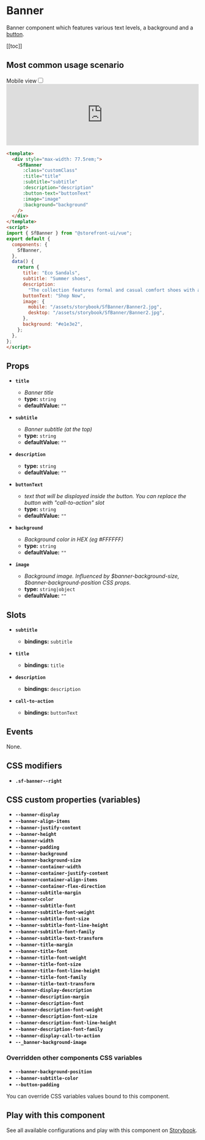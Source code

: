 # Banner

Banner component which features various text levels, a background and a [button](button.html).

[[toc]]

## Most common usage scenario

<div class="vuepress-mobile">
    <label for="vuepress-mobile" class="vuepress-mobile-label">Mobile view</label><input id="vuepress-mobile" type="checkbox" class="vuepress-mobile-checkbox">
    <iframe class="storybook-iframe" src="https://storybook.storefrontui.io/iframe.html?id=molecules-banner--common" style="width: 100%; border: 0; border-bottom: 1px solid #eee;height: 10rem"></iframe>
  </div>

```html
<template>
  <div style="max-width: 77.5rem;">
    <SfBanner
      :class="customClass"
      :title="title"
      :subtitle="subtitle"
      :description="description"
      :button-text="buttonText"
      :image="image"
      :background="background"
    />
  </div>
</template>
<script>
import { SfBanner } from "@storefront-ui/vue";
export default {
  components: {
    SfBanner,
  },
  data() {
    return {
      title: "Eco Sandals",
      subtitle: "Summer shoes",
      description:
        "The collection features formal and casual comfort shoes with a Danish design focus. Made from premium leathers and comfort.",
      buttonText: "Shop Now",
      image: {
        mobile: "/assets/storybook/SfBanner/Banner2.jpg",
        desktop: "/assets/storybook/SfBanner/Banner2.jpg",
      },
      background: "#e1e3e2",
    };
  },
};
</script>
```

## Props

- **`title`**
  - _Banner title_
  - **type:** `string`
  - **defaultValue:** `""`

- **`subtitle`**
  - _Banner subtitle (at the top)_
  - **type:** `string`
  - **defaultValue:** `""`

- **`description`**
  - **type:** `string`
  - **defaultValue:** `""`

- **`buttonText`**
  - _text that will be displayed inside the button. You can replace the button  with "call-to-action" slot_
  - **type:** `string`
  - **defaultValue:** `""`

- **`background`**
  - _Background color in HEX (eg #FFFFFF)_
  - **type:** `string`
  - **defaultValue:** `""`

- **`image`**
  - _Background image. Influenced by $banner-background-size, $banner-background-position CSS props._
  - **type:** `string|object`
  - **defaultValue:** `""`

## Slots

- **`subtitle`**
  - **bindings:** `subtitle`

- **`title`**
  - **bindings:** `title`

- **`description`**
  - **bindings:** `description`

- **`call-to-action`**
  - **bindings:** `buttonText`

## Events

None.

## CSS modifiers

- **`.sf-banner--right`**

## CSS custom properties (variables)

- **`--banner-display`**
- **`--banner-align-items`**
- **`--banner-justify-content`**
- **`--banner-height`**
- **`--banner-width`**
- **`--banner-padding`**
- **`--banner-background`**
- **`--banner-background-size`**
- **`--banner-container-width`**
- **`--banner-container-justify-content`**
- **`--banner-container-align-items`**
- **`--banner-container-flex-direction`**
- **`--banner-subtitle-margin`**
- **`--banner-color`**
- **`--banner-subtitle-font`**
- **`--banner-subtitle-font-weight`**
- **`--banner-subtitle-font-size`**
- **`--banner-subtitle-font-line-height`**
- **`--banner-subtitle-font-family`**
- **`--banner-subtitle-text-transform`**
- **`--banner-title-margin`**
- **`--banner-title-font`**
- **`--banner-title-font-weight`**
- **`--banner-title-font-size`**
- **`--banner-title-font-line-height`**
- **`--banner-title-font-family`**
- **`--banner-title-text-transform`**
- **`--banner-display-description`**
- **`--banner-description-margin`**
- **`--banner-description-font`**
- **`--banner-description-font-weight`**
- **`--banner-description-font-size`**
- **`--banner-description-font-line-height`**
- **`--banner-description-font-family`**
- **`--banner-display-call-to-action`**
- **`--_banner-background-image`**
### Overridden other components CSS variables 
- **`--banner-background-position`**
- **`--banner-subtitle-color`**
- **`--button-padding`**


You can override CSS variables values bound to this component.

<!-- No _internal components -->

## Play with this component

See all available configurations and play with this component on <a href="https://storybook.storefrontui.io/?path=/story/molecules-banner--common">Storybook</a>.
